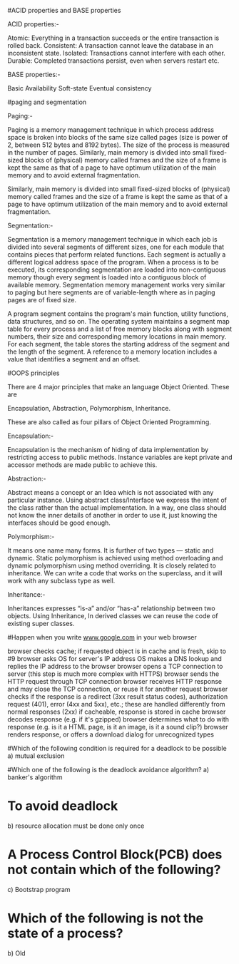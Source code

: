 #ACID properties and BASE properties

ACID properties:-

Atomic: Everything in a transaction succeeds or the entire transaction is rolled back.
Consistent: A transaction cannot leave the database in an inconsistent state.
Isolated: Transactions cannot interfere with each other.
Durable: Completed transactions persist, even when servers restart etc.

BASE properties:-

Basic Availability
Soft-state
Eventual consistency

#paging and segmentation

Paging:-

Paging is a memory management technique in which process address space is broken into blocks of the same size called pages (size is power of 2, between 512 bytes and 8192 bytes). The size of the process is measured in the number of pages. Similarly, main memory is divided into small fixed-sized blocks of (physical) memory called frames and the size of a frame is kept the same as that of a page to have optimum utilization of the main memory and to avoid external fragmentation.

Similarly, main memory is divided into small fixed-sized blocks of (physical) memory called frames and the size of a frame is kept the same as that of a page to have optimum utilization of the main memory and to avoid external fragmentation.

Segmentation:-

Segmentation is a memory management technique in which each job is divided into several segments of different sizes, one for each module that contains pieces that perform related functions. Each segment is actually a different logical address space of the program. When a process is to be executed, its corresponding segmentation are loaded into non-contiguous memory though every segment is loaded into a contiguous block of available memory. Segmentation memory management works very similar to paging but here segments are of variable-length where as in paging pages are of fixed size.

A program segment contains the program's main function, utility functions, data structures, and so on. The operating system maintains a segment map table for every process and a list of free memory blocks along with segment numbers, their size and corresponding memory locations in main memory. For each segment, the table stores the starting address of the segment and the length of the segment. A reference to a memory location includes a value that identifies a segment and an offset.

#OOPS principles

There are 4 major principles that make an language Object Oriented. 
These are 

Encapsulation, 
Abstraction, 
Polymorphism, 
Inheritance.

These are also called as four pillars of Object Oriented Programming.

Encapsulation:-

Encapsulation is the mechanism of hiding of data implementation by restricting access to public methods. Instance variables are kept private and accessor methods are made public to achieve this.

Abstraction:-

Abstract means a concept or an Idea which is not associated with any particular instance. Using abstract class/Interface we express the intent of the class rather than the actual implementation. In a way, one class should not know the inner details of another in order to use it, just knowing the interfaces should be good enough.

Polymorphism:-

It means one name many forms. It is further of two types — static and dynamic. Static polymorphism is achieved using method overloading and dynamic polymorphism using method overriding. It is closely related to inheritance. We can write a code that works on the superclass, and it will work with any subclass type as well.

Inheritance:-

Inheritances expresses “is-a” and/or “has-a” relationship between two objects. Using Inheritance, In derived classes we can reuse the code of existing super classes.

#Happen when you write www.google.com in your web browser 

browser checks cache; if requested object is in cache and is fresh, skip to #9
browser asks OS for server's IP address
OS makes a DNS lookup and replies the IP address to the browser
browser opens a TCP connection to server (this step is much more complex with HTTPS)
browser sends the HTTP request through TCP connection
browser receives HTTP response and may close the TCP connection, or reuse it for another request
browser checks if the response is a redirect (3xx result status codes), authorization request (401), error (4xx and 5xx), etc.; these are handled differently from normal responses (2xx)
if cacheable, response is stored in cache
browser decodes response (e.g. if it's gzipped)
browser determines what to do with response (e.g. is it a HTML page, is it an image, is it a sound clip?)
browser renders response, or offers a download dialog for unrecognized types


#Which of the following condition is required for a deadlock to be possible
a) mutual exclusion

#Which one of the following is the deadlock avoidance algorithm?
a) banker's algorithm

# To avoid deadlock
b) resource allocation must be done only once

# A Process Control Block(PCB) does not contain which of the following?
c) Bootstrap program

# Which of the following is not the state of a process?
b) Old
